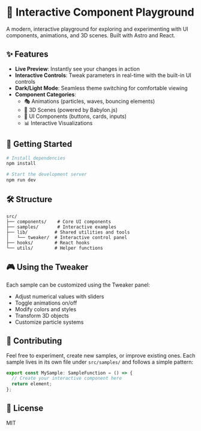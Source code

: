 # 🎨 Interactive Component Playground

A modern, interactive playground for exploring and experimenting with UI components, animations, and 3D scenes. Built with Astro and React.

## ✨ Features

- **Live Preview**: Instantly see your changes in action
- **Interactive Controls**: Tweak parameters in real-time with the built-in UI controls
- **Dark/Light Mode**: Seamless theme switching for comfortable viewing
- **Component Categories**:
  - 🎭 Animations (particles, waves, bouncing elements)
  - 🎲 3D Scenes (powered by Babylon.js)
  - 🎯 UI Components (buttons, cards, inputs)
  - 📊 Interactive Visualizations

## 🚀 Getting Started

```bash
# Install dependencies
npm install

# Start the development server
npm run dev
```

## 🛠 Structure

```
src/
├── components/    # Core UI components
├── samples/       # Interactive examples
├── lib/          # Shared utilities and tools
│   └── tweaker/  # Interactive control panel
├── hooks/        # React hooks
└── utils/        # Helper functions
```

## 🎮 Using the Tweaker

Each sample can be customized using the Tweaker panel:

- Adjust numerical values with sliders
- Toggle animations on/off
- Modify colors and styles
- Transform 3D objects
- Customize particle systems

## 🤝 Contributing

Feel free to experiment, create new samples, or improve existing ones. Each sample lives in its own file under `src/samples/` and follows a simple pattern:

```typescript
export const MySample: SampleFunction = () => {
  // Create your interactive component here
  return element;
};
```

## 📝 License

MIT